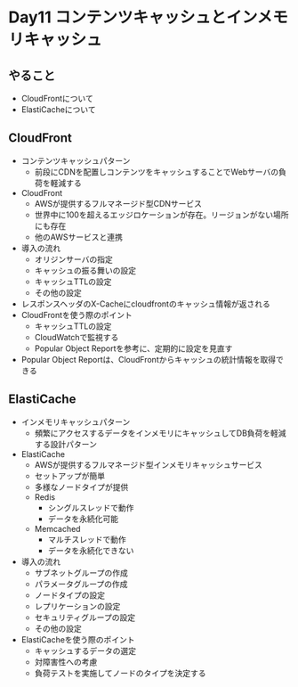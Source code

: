 Day11 コンテンツキャッシュとインメモリキャッシュ
==

## やること

* CloudFrontについて
* ElastiCacheについて

## CloudFront

* コンテンツキャッシュパターン
    * 前段にCDNを配置しコンテンツをキャッシュすることでWebサーバの負荷を軽減する
* CloudFront
    * AWSが提供するフルマネージド型CDNサービス
    * 世界中に100を超えるエッジロケーションが存在。リージョンがない場所にも存在
    * 他のAWSサービスと連携
* 導入の流れ
    * オリジンサーバの指定
    * キャッシュの振る舞いの設定
    * キャッシュTTLの設定
    * その他の設定
* レスポンスヘッダのX-Cacheにcloudfrontのキャッシュ情報が返される
* CloudFrontを使う際のポイント
    * キャッシュTTLの設定
    * CloudWatchで監視する
    * Popular Object Reportを参考に、定期的に設定を見直す
* Popular Object Reportは、CloudFrontからキャッシュの統計情報を取得できる

## ElastiCache

* インメモリキャッシュパターン
    * 頻繁にアクセスするデータをインメモリにキャッシュしてDB負荷を軽減する設計パターン
* ElastiCache
    * AWSが提供するフルマネージド型インメモリキャッシュサービス
    * セットアップが簡単
    * 多様なノードタイプが提供
    * Redis
        * シングルスレッドで動作
        * データを永続化可能
    * Memcached
        * マルチスレッドで動作
        * データを永続化できない
* 導入の流れ
    * サブネットグループの作成
    * パラメータグループの作成
    * ノードタイプの設定
    * レプリケーションの設定
    * セキュリティグループの設定
    * その他の設定
* ElastiCacheを使う際のポイント
    * キャッシュするデータの選定
    * 対障害性への考慮
    * 負荷テストを実施してノードのタイプを決定する
